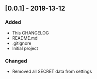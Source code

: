 ## [0.0.1] - 2019-13-12
### Added
- This CHANGELOG
- README.md
- .gitignore
- Initial project

### Changed
- Removed all SECRET data from settings